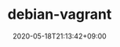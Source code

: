 ---
title: "debian-vagrant" # apperared on a card component
date: 2020-05-18T21:13:42+09:00
description: vagrant debian镜像,现在版本10.4 # apperared on a card component
weight: 1 # card ordering
link: https://app.vagrantup.com/ysicing/boxes/debian
repo: https://github.com/ysicing/debian-vagrant
thumb: debian/Debian_logo.png # relative path in static/images
---